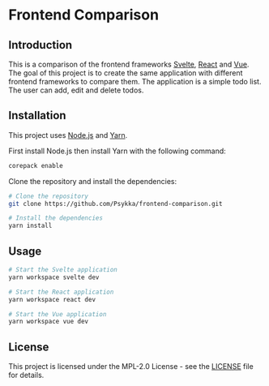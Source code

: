 # Frontend Comparison

## Introduction

This is a comparison of the frontend frameworks [Svelte](https://svelte.dev/), [React](https://reactjs.org/) and [Vue](https://vuejs.org/). The goal of this project is to create the same application with different frontend frameworks to compare them. The application is a simple todo list. The user can add, edit and delete todos.

## Installation

This project uses [Node.js](https://nodejs.org/en/) and [Yarn](https://yarnpkg.com/).

First install Node.js then install Yarn with the following command:

```bash
corepack enable
```

Clone the repository and install the dependencies:

```bash
# Clone the repository
git clone https://github.com/Psykka/frontend-comparison.git

# Install the dependencies
yarn install
```

## Usage

```bash
# Start the Svelte application
yarn workspace svelte dev

# Start the React application
yarn workspace react dev

# Start the Vue application
yarn workspace vue dev
```

## License

This project is licensed under the MPL-2.0 License - see the [LICENSE](LICENSE) file for details.